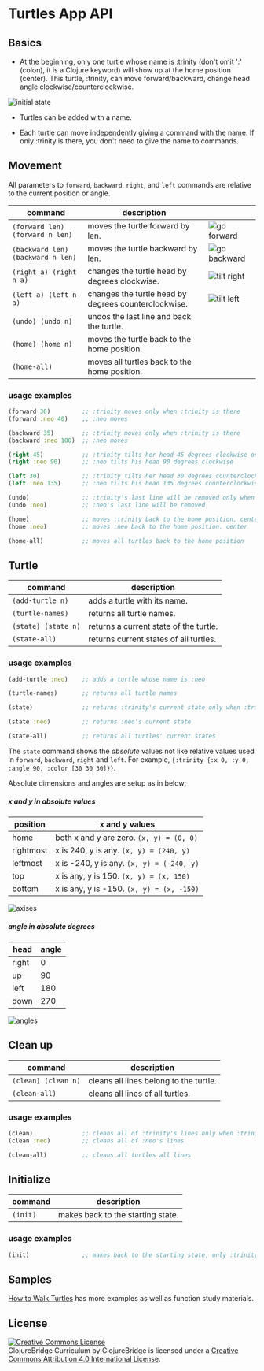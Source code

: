 # Turtles App API

## Basics

- At the beginning, only one turtle whose name is :trinity (don't omit ':'
(colon), it is a Clojure keyword) will show up at the home position (center).
This turtle, :trinity, can move forward/backward,
change head angle clockwise/counterclockwise.

![initial state](img/initial-state.png)


- Turtles can be added with a name.

- Each turtle can move independently giving a command with the name.
If only :trinity is there, you don't need to give the name to commands.


## Movement

All parameters to `forward`, `backward`, `right`, and `left` commands
are relative to the current position or angle.


| command | description |           |
| ------- | ----------- | ----------|
|`(forward len) (forward n len)`| moves the turtle forward by len.| ![go forward](img/go-forward.png) |
|`(backward len) (backward n len)`| moves the turtle backward by len.| ![go backward](img/go-backward.png) |
|`(right a) (right n a)`| changes the turtle head by degrees clockwise.|![tilt right](img/right.png) |
|`(left a) (left n a)`| changes the turtle head by degrees counterclockwise.|![tilt left](img/left.png) |
|`(undo) (undo n)`| undos the last line and back the turtle.||
|`(home) (home n)`| moves the turtle back to the home position.||
|`(home-all)`| moves all turtles back to the home position.||



### usage examples

```clojure
(forward 30)         ;; :trinity moves only when :trinity is there
(forward :neo 40)    ;; :neo moves

(backward 35)        ;; :trinity moves only when :trinity is there
(backward :neo 100)  ;; :neo moves

(right 45)           ;; :trinity tilts her head 45 degrees clockwise only when :trinity is there
(right :neo 90)      ;; :neo tilts his head 90 degrees clockwise

(left 30)            ;; :trinity tilts her head 30 degrees counterclockwise only when :trinity is there
(left :neo 135)      ;; :neo tilts his head 135 degrees counterclockwise

(undo)               ;; :trinity's last line will be removed only when :trinity is there
(undo :neo)          ;; :neo's last line will be removed

(home)               ;; moves :trinity back to the home position, center only when :trinity is there
(home :neo)          ;; moves :neo back to the home position, center

(home-all)           ;; moves all turtles back to the home position
```


## Turtle

| command | description |
| ------- | ----------- |
|`(add-turtle n)`| adds a turtle with its name.|
|`(turtle-names)`| returns all turtle names.|
|`(state) (state n)`| returns a current state of the turtle.|
|`(state-all)`| returns current states of all turtles.|



### usage examples

```clojure
(add-turtle :neo)    ;; adds a turtle whose name is :neo

(turtle-names)       ;; returns all turtle names

(state)              ;; returns :trinity's current state only when :trinity is there

(state :neo)         ;; returns :neo's current state

(state-all)          ;; returns all turtles' current states
```

The `state` command shows the *absolute* values not like relative values
used in `forward`, `backward`, `right` and `left`.
For example, `{:trinity {:x 0, :y 0, :angle 90, :color [30 30 30]}}`.

Absolute dimensions and angles are setup as in below:


##### x and y in absolute values

| position | x and y values |
| -------- | ---------------------------------------- |
|home      | both x and y are zero. `(x, y) = (0, 0)` |
|rightmost | x is 240, y is any. `(x, y) = (240, y)` |
|leftmost  | x is -240, y is any. `(x, y) = (-240, y)` |
|top       | x is any, y is 150. `(x, y) = (x, 150)` |
|bottom    | x is any, y is -150. `(x, y) = (x, -150)` |

![axises](img/axes.png)


##### angle in absolute degrees

| head     | angle |
| -------- | ----- |
| right    | 0 |
| up       | 90 |
| left     | 180 |
| down     | 270 |

![angles](img/angles.png)


## Clean up

| command | description |
| ------- | ----------- |
|`(clean) (clean n)`| cleans all lines belong to the turtle. |
|`(clean-all)`| cleans all lines of all turtles. |

### usage examples

```clojure
(clean)              ;; cleans all of :trinity's lines only when :trinity is there
(clean :neo)         ;; cleans all of :neo's lines

(clean-all)          ;; cleans all turtles all lines
```

## Initialize

| command | description |
| ------- | ----------- |
|`(init)`| makes back to the starting state. |

### usage examples

```clojure
(init)               ;; makes back to the starting state, only :trinity is in home position
```

## Samples

[How to Walk Turtles](TURTLE-SAMPLES.md) has more examples as well as
function study materials.

License
-------
<a rel="license"
href="http://creativecommons.org/licenses/by/4.0/deed.en_US"><img
alt="Creative Commons License" style="border-width:0"
src="http://i.creativecommons.org/l/by/4.0/88x31.png" /></a><br
/><span xmlns:dct="http://purl.org/dc/terms/"
href="http://purl.org/dc/dcmitype/Text" property="dct:title"
rel="dct:type">ClojureBridge Curriculum</span> by <span
xmlns:cc="http://creativecommons.org/ns#"
property="cc:attributionName">ClojureBridge</span> is licensed under a
<a rel="license"
href="http://creativecommons.org/licenses/by/4.0/deed.en_US">Creative
Commons Attribution 4.0 International License</a>.
